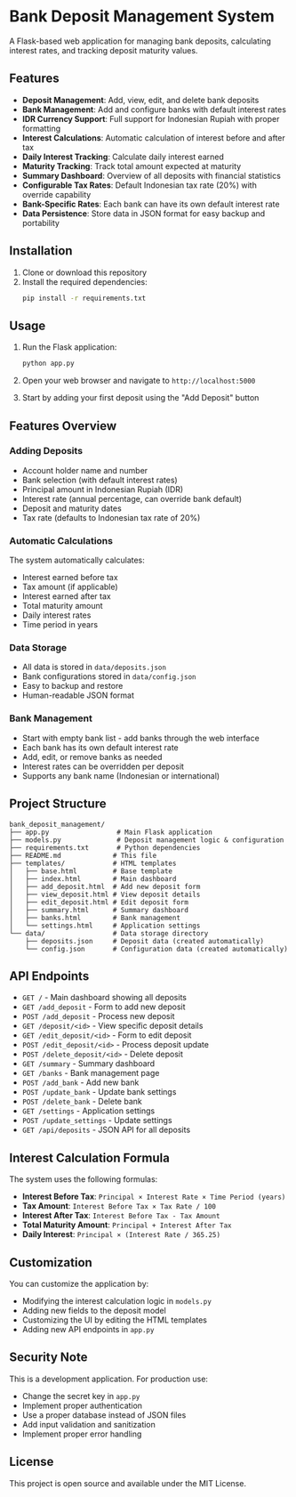 # Bank Deposit Management System

A Flask-based web application for managing bank deposits, calculating interest rates, and tracking deposit maturity values.

## Features

- **Deposit Management**: Add, view, edit, and delete bank deposits
- **Bank Management**: Add and configure banks with default interest rates
- **IDR Currency Support**: Full support for Indonesian Rupiah with proper formatting
- **Interest Calculations**: Automatic calculation of interest before and after tax
- **Daily Interest Tracking**: Calculate daily interest earned
- **Maturity Tracking**: Track total amount expected at maturity
- **Summary Dashboard**: Overview of all deposits with financial statistics
- **Configurable Tax Rates**: Default Indonesian tax rate (20%) with override capability
- **Bank-Specific Rates**: Each bank can have its own default interest rate
- **Data Persistence**: Store data in JSON format for easy backup and portability

## Installation

1. Clone or download this repository
2. Install the required dependencies:
   ```bash
   pip install -r requirements.txt
   ```

## Usage

1. Run the Flask application:
   ```bash
   python app.py
   ```

2. Open your web browser and navigate to `http://localhost:5000`

3. Start by adding your first deposit using the "Add Deposit" button

## Features Overview

### Adding Deposits
- Account holder name and number
- Bank selection (with default interest rates)
- Principal amount in Indonesian Rupiah (IDR)
- Interest rate (annual percentage, can override bank default)
- Deposit and maturity dates
- Tax rate (defaults to Indonesian tax rate of 20%)

### Automatic Calculations
The system automatically calculates:
- Interest earned before tax
- Tax amount (if applicable)
- Interest earned after tax
- Total maturity amount
- Daily interest rates
- Time period in years

### Data Storage
- All data is stored in `data/deposits.json`
- Bank configurations stored in `data/config.json`
- Easy to backup and restore
- Human-readable JSON format

### Bank Management
- Start with empty bank list - add banks through the web interface
- Each bank has its own default interest rate
- Add, edit, or remove banks as needed
- Interest rates can be overridden per deposit
- Supports any bank name (Indonesian or international)

## Project Structure

```
bank_deposit_management/
├── app.py                 # Main Flask application
├── models.py              # Deposit management logic & configuration
├── requirements.txt       # Python dependencies
├── README.md             # This file
├── templates/            # HTML templates
│   ├── base.html         # Base template
│   ├── index.html        # Main dashboard
│   ├── add_deposit.html  # Add new deposit form
│   ├── view_deposit.html # View deposit details
│   ├── edit_deposit.html # Edit deposit form
│   ├── summary.html      # Summary dashboard
│   ├── banks.html        # Bank management
│   └── settings.html     # Application settings
└── data/                 # Data storage directory
    ├── deposits.json     # Deposit data (created automatically)
    └── config.json       # Configuration data (created automatically)
```

## API Endpoints

- `GET /` - Main dashboard showing all deposits
- `GET /add_deposit` - Form to add new deposit
- `POST /add_deposit` - Process new deposit
- `GET /deposit/<id>` - View specific deposit details
- `GET /edit_deposit/<id>` - Form to edit deposit
- `POST /edit_deposit/<id>` - Process deposit update
- `POST /delete_deposit/<id>` - Delete deposit
- `GET /summary` - Summary dashboard
- `GET /banks` - Bank management page
- `POST /add_bank` - Add new bank
- `POST /update_bank` - Update bank settings
- `POST /delete_bank` - Delete bank
- `GET /settings` - Application settings
- `POST /update_settings` - Update settings
- `GET /api/deposits` - JSON API for all deposits

## Interest Calculation Formula

The system uses the following formulas:

- **Interest Before Tax**: `Principal × Interest Rate × Time Period (years)`
- **Tax Amount**: `Interest Before Tax × Tax Rate / 100`
- **Interest After Tax**: `Interest Before Tax - Tax Amount`
- **Total Maturity Amount**: `Principal + Interest After Tax`
- **Daily Interest**: `Principal × (Interest Rate / 365.25)`

## Customization

You can customize the application by:
- Modifying the interest calculation logic in `models.py`
- Adding new fields to the deposit model
- Customizing the UI by editing the HTML templates
- Adding new API endpoints in `app.py`

## Security Note

This is a development application. For production use:
- Change the secret key in `app.py`
- Implement proper authentication
- Use a proper database instead of JSON files
- Add input validation and sanitization
- Implement proper error handling

## License

This project is open source and available under the MIT License.
